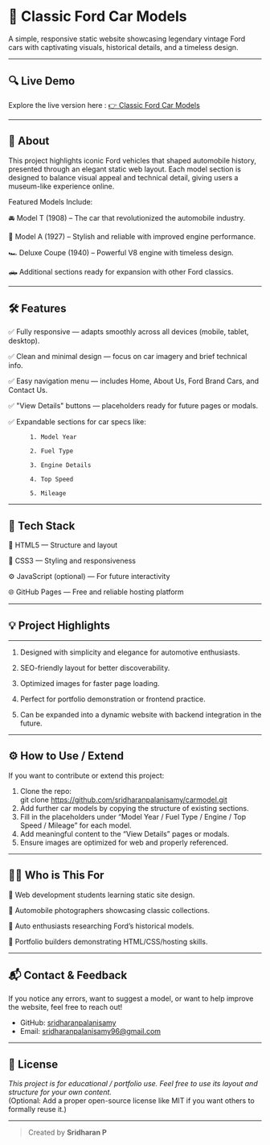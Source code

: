 # 🚗 Classic Ford Car Models

A simple, responsive static website showcasing legendary vintage Ford cars with captivating visuals, historical details, and a timeless design.

---

## 🔍 Live Demo

Explore the live version here :
[👉 Classic Ford Car Models](https://sridharanpalanisamy.github.io/carmodel/)

---

## 📖 About
This project highlights iconic Ford vehicles that shaped automobile history, presented through an elegant static web layout.
Each model section is designed to balance visual appeal and technical detail, giving users a museum-like experience online.

Featured Models Include:

🚘 Model T (1908) – The car that revolutionized the automobile industry.

🚗 Model A (1927) – Stylish and reliable with improved engine performance.

🏎️ Deluxe Coupe (1940) – Powerful V8 engine with timeless design.

🛻 Additional sections ready for expansion with other Ford classics.

---

## 🛠️ Features

✅ Fully responsive — adapts smoothly across all devices (mobile, tablet, desktop).

✅ Clean and minimal design — focus on car imagery and brief technical info.

✅ Easy navigation menu — includes Home, About Us, Ford Brand Cars, and Contact Us.

✅ "View Details" buttons — placeholders ready for future pages or modals.

✅ Expandable sections for car specs like:

          1. Model Year

          2. Fuel Type

          3. Engine Details

          4. Top Speed

          5. Mileage

---

## 🎯 Tech Stack

   🧱 HTML5 — Structure and layout
   
   🎨 CSS3 — Styling and responsiveness
   
   ⚙️ JavaScript (optional) — For future interactivity
   
   🌐 GitHub Pages — Free and reliable hosting platform

---

## 💡 Project Highlights
---
 1. Designed with simplicity and elegance for automotive enthusiasts.

 2. SEO-friendly layout for better discoverability.

 3. Optimized images for faster page loading.

 4. Perfect for portfolio demonstration or frontend practice.

 5. Can be expanded into a dynamic website with backend integration in the future.

---
## ⚙️ How to Use / Extend
If you want to contribute or extend this project:
1. Clone the repo:  
             git clone https://github.com/sridharanpalanisamy/carmodel.git
3. Add further car models by copying the structure of existing sections.  
4. Fill in the placeholders under “Model Year / Fuel Type / Engine / Top Speed / Mileage” for each model.  
5. Add meaningful content to the “View Details” pages or modals.  
6. Ensure images are optimized for web and properly referenced.

---

## 👨‍💻 Who is This For

  🚀 Web development students learning static site design.
  
  📸 Automobile photographers showcasing classic collections.
  
  🧠 Auto enthusiasts researching Ford’s historical models.
  
  💼 Portfolio builders demonstrating HTML/CSS/hosting skills.
  
---

## 📬 Contact & Feedback

If you notice any errors, want to suggest a model, or want to help improve the website, feel free to reach out!

- GitHub: [sridharanpalanisamy](https://github.com/sridharanpalanisamy)  
- Email: sridharanpalanisamy96@gmail.com  

---

## 📝 License

*This project is for educational / portfolio use. Feel free to use its layout and structure for your own content.*  
(Optional: Add a proper open-source license like MIT if you want others to formally reuse it.)

---
> Created by **Sridharan P**
